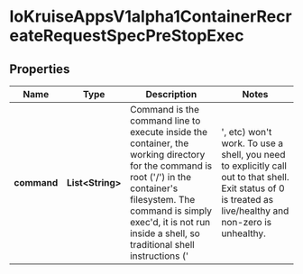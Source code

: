 
# IoKruiseAppsV1alpha1ContainerRecreateRequestSpecPreStopExec

## Properties
Name | Type | Description | Notes
------------ | ------------- | ------------- | -------------
**command** | **List&lt;String&gt;** | Command is the command line to execute inside the container, the working directory for the command  is root (&#39;/&#39;) in the container&#39;s filesystem. The command is simply exec&#39;d, it is not run inside a shell, so traditional shell instructions (&#39;|&#39;, etc) won&#39;t work. To use a shell, you need to explicitly call out to that shell. Exit status of 0 is treated as live/healthy and non-zero is unhealthy. |  [optional]



